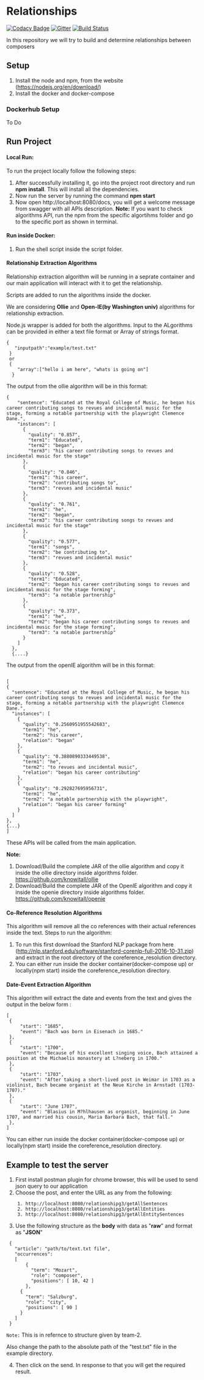 # Relationships

[![Codacy Badge](https://api.codacy.com/project/badge/Grade/e0dbceb064d44c94b36b56d00449bf19)](https://www.codacy.com/app/ansjin/Relationships?utm_source=github.com&utm_medium=referral&utm_content=MusicConnectionMachine/Relationships&utm_campaign=badger)
[![Gitter](https://badges.gitter.im/MusicConnectionMachine/Relationships.svg)](https://gitter.im/MusicConnectionMachine/Relationships?utm_source=badge&utm_medium=badge&utm_campaign=pr-badge&utm_content=badge) [![Build Status](https://travis-ci.org/MusicConnectionMachine/Relationships.png?branch=develop)](https://travis-ci.org/MusicConnectionMachine/Relationships)

In this repository we will try to build and determine relationships between composers


## Setup


1. Install the node and npm, from the website (https://nodejs.org/en/download/)
2. Install the docker and docker-compose


### Dockerhub Setup

To Do

## Run Project

#### Local Run: 

To run the project locally follow the following steps:

1. After successfully installing it, go into the project root directory and run 
**npm install**. This will install all the dependencies.
2. Now run the server by running the command **npm start**
3. Now open http://localhost:8080/docs, you will get a welcome message from swagger with all APIs description.
**Note:** 
If you want to check algorithms API, run the npm from the specific algortihms folder and 
go to the specific port as shown in terminal.


#### Run inside Docker:
 
 1. Run the shell script inside the script folder.



#### Relationship Extraction Algorithms
Relationship extraction algorithm will be running in a seprate container and our main application
will interact with it to get the relationship. 

Scripts are added to run the algorithms inside the docker.
 
We are considering **Ollie** and **Open-IE(by Washington univ)** algorithms for relationship extraction.

Node.js wrapper is added for both the algorithms.
Input to the ALgorithms can be provided in either a text file format or Array of strings format.
```
{
   "inputpath":"example/test.txt"
 }
 or 
 {
    "array":["hello i am here", "whats is going on"]
  }
```
The output from the ollie algorithm will be in this format:
```
{
    "sentence": "Educated at the Royal College of Music, he began his career contributing songs to revues and incidental music for the stage, forming a notable partnership with the playwright Clemence Dane.",
    "instances": [
      {
        "quality": "0.857",
        "term1": "Educated",
        "term2": "began",
        "term3": "his career contributing songs to revues and incidental music for the stage"
      },
      {
        "quality": "0.846",
        "term1": "his career",
        "term2": "contributing songs to",
        "term3": "revues and incidental music"
      },
      {
        "quality": "0.761",
        "term1": "he",
        "term2": "began",
        "term3": "his career contributing songs to revues and incidental music for the stage"
      },
      {
        "quality": "0.577",
        "term1": "songs",
        "term2": "be contributing to",
        "term3": "revues and incidental music"
      },
      {
        "quality": "0.528",
        "term1": "Educated",
        "term2": "began his career contributing songs to revues and incidental music for the stage forming",
        "term3": "a notable partnership"
      },
      {
        "quality": "0.373",
        "term1": "he",
        "term2": "began his career contributing songs to revues and incidental music for the stage forming",
        "term3": "a notable partnership"
      }
    ]
  },
  {....}
  ```
The output from the openIE algorithm will be in this format:
  ```

[
  {
    "sentence": "Educated at the Royal College of Music, he began his career contributing songs to revues and incidental music for the stage, forming a notable partnership with the playwright Clemence Dane.",
    "instances": [
      {
        "quality": "0.2560951955542683",
        "term1": "he",
        "term2": "his career",
        "relation": "began"
      },
      {
        "quality": "0.3880890333449538",
        "term1": "he",
        "term2": "to revues and incidental music",
        "relation": "began his career contributing"
      },
      {
        "quality": "0.292827695956731",
        "term1": "he",
        "term2": "a notable partnership with the playwright",
        "relation": "began his career forming"
      }
    ]
  },
  {...}
  ]
   ```
These APIs will be called from the main application.

**Note:**
1. Download/Build the complete JAR of the ollie algorithm and copy it inside the ollie 
  directory inside algorithms folder. https://github.com/knowitall/ollie
  2. Download/Build the complete JAR of the OpenIE algorithm and copy it inside the openie 
       directory inside algorithms folder. https://github.com/knowitall/openie
#### Co-Reference Resolution Algorithms
This algorithm will remove all the co references with their actual references inside the text.
Steps to run the algorithm: 
1. To run this first download the Stanford NLP package from here (http://nlp.stanford.edu/software/stanford-corenlp-full-2016-10-31.zip) and extract in the root directory of the coreference_resolution directory.
2. You can either run inside the docker container(docker-compose up) or locally(npm start) inside the coreference_resolution directory.

#### Date-Event Extraction Algorithm
This algorithm will extract the date and events from the text and gives the output in the below form :
   ```
[
    {
        "start": "1685",
        "event": "Bach was born in Eisenach in 1685."
    },
    {
        "start": "1700",
        "event": "Because of his excellent singing voice, Bach attained a position at the Michaelis monastery at L?neberg in 1700."
    },
    {
        "start": "1703",
        "event": "After taking a short-lived post in Weimar in 1703 as a violinist, Bach became organist at the Neue Kirche in Arnstadt (1703-1707)."
    },
    {
        "start": "June 1707",
        "event": "Blasius in M?hlhausen as organist, beginning in June 1707, and married his cousin, Maria Barbara Bach, that fall."
    },
]
   ```
You can either run inside the docker container(docker-compose up) or locally(npm start) inside the coreference_resolution directory.
## Example to test the server

1. First install postman plugin for chrome browser, this will be used to send json query to our application
2. Choose the post, and enter the URL as any from the following:
```
    1. http://localhost:8080/relationshipg3/getAllSentences
    2. http://localhost:8080/relationshipg3/getAllEntities
    3. http://localhost:8080/relationshipg3/getAllEntitySentences
```
    
3. Use the following structure as the **body** with data as "**raw**" and format as "**JSON**"


```
 {
   "article": "path/to/text.txt file",
   "occurrences":
   [
       {
         "term": "Mozart",
         "role": "composer",
         "positions": [ 10, 42 ]
       },
     {
       "term": "Salzburg",
       "role": "city",
       "positions": [ 90 ]
     }
   ]
 }
```
`Note:`
This is in refernce to structure given by team-2.

Also change the path to the absolute path of the "test.txt" file in the example directory.

4. Then click on the send. In response to that you will get the required result.
